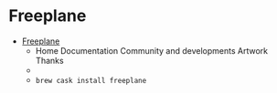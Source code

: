 # Freeplane
- [Freeplane](https://freeplane.sourceforge.io/)
  -  Home Documentation Community and developments Artwork Thanks
  - 
  - `brew cask install freeplane`
